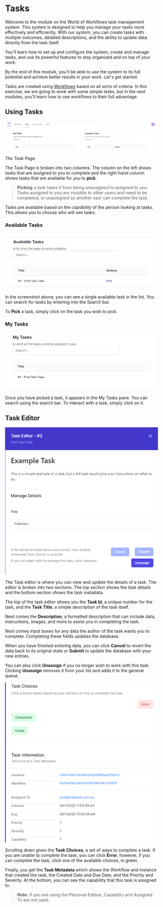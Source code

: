   # Tasks

Welcome to the module on the World of Workflows task management system. This system is designed to help you manage your tasks more effectively and efficiently. With our system, you can create tasks with multiple outcomes, detailed descriptions, and the ability to update data directly from the task itself. 

You'll learn how to set up and configure the system, create and manage tasks, and use its powerful features to stay organized and on top of your work. 

By the end of this module, you'll be able to use the system to its full potential and achieve better results in your work. Let's get started.

Tasks are created using [Workflows](workflows.md) based on all sorts of criteria. In this exercise, we are going to work with some simple tasks, but in the next modules, you'll learn how to use workflows to their full advantage.

## Using Tasks

![](2023-01-24-10-50-22.png)
*The Task Page*

The Task Page is broken into two columns. The column on the left shows tasks that are assigned to you to complete and the right-hand column shows tasks that are available for you to **pick**.

> **Picking** a task takes it from being *unassigned* to *assigned* to you. Tasks assigned to you are invisible to other users and need to be completed, or unassigned so another user can complete the task.

Tasks are available based on the *capability* of the person looking at tasks. This allows you to choose who will see tasks.

### Available Tasks
![](2023-01-24-10-55-00.png)

In the screenshot above, you can see a single available task in the list. You can search for tasks by entering into the Search bar.

To **Pick** a task, simply click on the task you wish to pick.

### My Tasks
![](2023-01-24-10-58-25.png)

Once you have picked a task, it appears in the My Tasks pane. You can search using the search bar. To interact with a task, simply click on it.

## Task Editor

![](2023-01-24-11-04-04.png)

The Task editor is where you can view and update the details of a task. The editor is broken into two sections. The top section shows the task details and the bottom section shows the task metadata.

The top of the task editor shows you the **Task Id**, a unique number for the task, and the **Task Title**, a simple description of the task itself.

Next comes the **Description**, a formatted description that can include data, instructions, images, and more to assist you in completing the task.

Next comes input boxes for any data the author of the task wants you to complete. Completing these fields updates the database.

When you have finished entering data, you can click **Cancel** to revert the data back to its original state or **Submit** to update the database with your new entries.

You can also click **Unassign** if you no longer wish to work with this task. Clicking **Unassign** removes it from your list and adds it to the general queue.

![](2023-01-24-11-06-48.png)

Scrolling down gives the **Task Choices**, a set of ways to complete a task. If you are unable to complete the task, you can click **Error**, however, if you can complete the task, click one of the available choices, in green.

Finally, you get the **Task Metadata** which shows the Workflow and instance that created the task, the Created Date and Due Date, and the Priority and Severity. At the bottom, you can see the capability that this task is assigned to.

> **Note**: if you are using the Personal Edition, Capability and Assigned To are not used.


  
